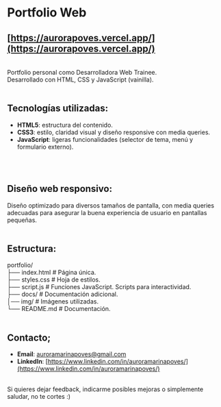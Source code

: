# Portfolio Web



## [https://aurorapoves.vercel.app/](https://aurorapoves.vercel.app/)
<br>
Portfolio personal como Desarrolladora Web Trainee. <br>
Desarrollado con HTML, CSS y JavaScript (vainilla).
<br>
<br>

## Tecnologías utilizadas:

- **HTML5**: estructura del contenido.
- **CSS3**: estilo, claridad visual y diseño responsive con media queries.
- **JavaScript**: ligeras funcionalidades (selector de tema, menú y formulario externo).
<br>
<br>

## Diseño web responsivo:

Diseño optimizado para diversos tamaños de pantalla, con media queries adecuadas para asegurar la buena experiencia de usuario en pantallas pequeñas.
<br>
<br>

## Estructura:

portfolio/ <br>
├── index.html # Página única. <br>
├── styles.css # Hoja de estilos. <br>
├── script.js # Funciones JavaScript. Scripts para interactividad. <br>
├── docs/ # Documentación adicional. <br>
│── img/ # Imágenes utilizadas.<br>
└── README.md # Documentación.
<br>
<br>

##  Contacto;

- **Email**: [auroramarinapoves@gmail.com](mailto:auroramarinapoves@gmail.com)
- **LinkedIn**: [https://www.linkedin.com/in/auroramarinapoves/](https://www.linkedin.com/in/auroramarinapoves/)
<br>
Si quieres dejar feedback, indicarme posibles mejoras o simplemente saludar, no te cortes :)


